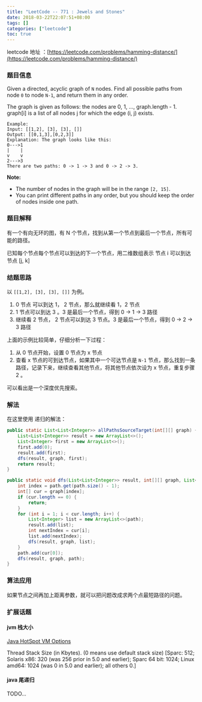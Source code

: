 ```yaml
---
title: "LeetCode -- 771 : Jewels and Stones"
date: 2018-03-22T22:07:51+08:00
tags: []
categories: ["leetcode"]
toc: true
---
```


leetcode 地址 ：[https://leetcode.com/problems/hamming-distance/](https://leetcode.com/problems/hamming-distance/)

### 题目信息

Given a directed, acyclic graph of `N` nodes.  Find all possible paths from node `0` to node `N-1`, and return them in any order.

The graph is given as follows:  the nodes are 0, 1, ..., graph.length - 1.  graph[i] is a list of all nodes j for which the edge (i, j) exists.

```
Example:
Input: [[1,2], [3], [3], []] 
Output: [[0,1,3],[0,2,3]] 
Explanation: The graph looks like this:
0--->1
|    |
v    v
2--->3
There are two paths: 0 -> 1 -> 3 and 0 -> 2 -> 3.
```

**Note:**

- The number of nodes in the graph will be in the range `[2, 15]`.
- You can print different paths in any order, but you should keep the order of nodes inside one path.

### 题目解释

有一个有向无环的图，有 N 个节点，找到从第一个节点到最后一个节点，所有可能的路径。

已知每个节点每个节点可以到达的下一个节点，用二维数组表示 节点 i 可以到达节点 [j, k]

### 结题思路

以 `[[1,2], [3], [3], []]`  为例。

1. 0 节点 可以到达 1， 2 节点，那么就继续看 1，2 节点
2. 1 节点可以到达 3 。3 是最后一个节点，得到 0 -> 1 -> 3 路径
3. 继续看 2 节点， 2 节点可以到达 3 节点。3 是最后一个节点，得到 0 -> 2 -> 3 路径

上面的示例比较简单，仔细分析一下过程：

1. 从 0 节点开始，设置 0 节点为 x 节点
2. 查看 x 节点的可到达节点，如果其中一个可达节点是 `N-1` 节点，那么找到一条路径，记录下来，继续查看其他节点，将其他节点依次设为 x 节点，重复步骤 2 。

可以看出是一个深度优先搜索。

### 解法

在这里使用 递归的解法：

```java
public static List<List<Integer>> allPathsSourceTarget(int[][] graph) {
    List<List<Integer>> result = new ArrayList<>();
    List<Integer> first = new ArrayList<>();
    first.add(0);
    result.add(first);
    dfs(result, graph, first);
    return result;
}

public static void dfs(List<List<Integer>> result, int[][] graph, List<Integer> path) {
    int index = path.get(path.size() - 1);
    int[] cur = graph[index];
    if (cur.length == 0) {
        return;
    }
    for (int i = 1; i < cur.length; i++) {
        List<Integer> list = new ArrayList<>(path);
        result.add(list);
        int nextIndex = cur[i];
        list.add(nextIndex);
        dfs(result, graph, list);
    }
    path.add(cur[0]);
    dfs(result, graph, path);
}
```

### 算法应用

如果节点之间再加上距离参数，就可以把问题改成求两个点最短路径的问题。

### 扩展话题

#### jvm 栈大小

[Java HotSpot VM Options](https://link.zhihu.com/?target=http%3A//www.oracle.com/technetwork/java/javase/tech/vmoptions-jsp-140102.html)

Thread Stack Size (in Kbytes). (0 means use default stack size) [Sparc: 512; Solaris x86: 320 (was 256 prior in 5.0 and earlier); Sparc 64 bit: 1024; Linux amd64: 1024 (was 0 in 5.0 and earlier); all others 0.]

#### java 尾递归

TODO...
